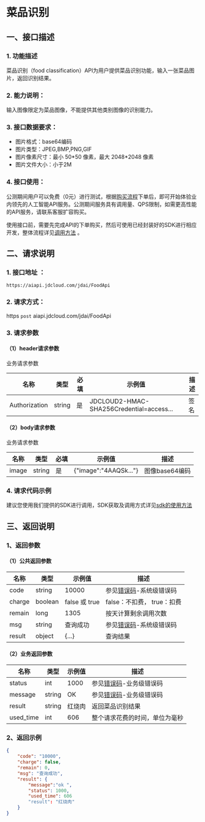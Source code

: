 # 菜品识别

## 一、接口描述 
### 1. 功能描述  
菜品识别（food classification）API为用户提供菜品识别功能，输入一张菜品图片，返回识别结果。

### 2. 能力说明：   
输入图像限定为菜品图像，不能提供其他类别图像的识别能力。

### 3. 接口数据要求：  
- 图片格式：base64编码
- 图片类型：JPEG,BMP,PNG,GIF
- 图片像素尺寸：最小 50\*50 像素，最大 2048\*2048 像素
- 图片文件大小：小于2M

### 4. 接口使用： 

公测期间用户可以免费（0元）进行测试，根据[购买流程](../Pricing/Purchase-Process.md)下单后，即可开始体验业内领先的人工智能API服务。公测期间服务具有调用量、QPS限制，如需更高性能的API服务，请联系客服扩容购买。

使用接口前，需要先完成API的下单购买，然后可使用已经封装好的SDK进行相应开发，整体流程详见[调用方法](../Operation-Guide/call-methods.md)  。

## 二、请求说明
### 1. 接口地址 ：

```
https://aiapi.jdcloud.com/jdai/FoodApi
```

### 2. 请求方式：  
https `post` aiapi.jdcloud.com/jdai/FoodApi

### 3. 请求参数 
#### （1）header请求参数
业务请求参数
 
名称 | 类型 | 必填 | 示例值 | 描述 
------|-----|-----|-----|-----
Authorization | string | 是 | JDCLOUD2-HMAC-SHA256Credential=access... | 签名 


#### （2）body请求参数
业务请求参数
 
名称 | 类型 | 必填 | 示例值 | 描述 
------|-----|-----|-----|-----
image | string | 是 | {"image":"4AAQSk..."} | 图像base64编码 


### 4. 请求代码示例
建议您使用我们提供的SDK进行调用，SDK获取及调用方式详见[sdk的使用方法](../Operation-Guide/Use-Sdk.md)


## 三、返回说明
### 1、返回参数

#### （1）公共返回参数

名称 | 类型 | 示例值 | 描述 
------|-----|-----|-----
code | string | 10000 | 参见[错误码](Error-Code.md)-系统级错误码 
charge | boolean | false 或 true | false：不扣费， true：扣费 
remain | long | 1305 | 按天计算剩余调用次数 
msg | string | 查询成功 | 参见[错误码](Error-Code.md)-系统级错误码
result | object | {...} | 查询结果 

#### （2）业务返回参数
 
名称 | 类型 | 示例值 | 描述 
------|-----|-----|-----
status | int | 1000 | 参见[错误码](Error-Code.md)-业务级错误码
message | string | OK | 参见[错误码](Error-Code.md)-业务级错误码
result | string | 红烧肉 | 返回菜品识别结果 
used_time | int | 606 | 整个请求花费的时间，单位为毫秒 

### 2、返回示例  

```JSON
{
    "code": "10000",
    "charge": false,
    "remain": 0,
    "msg": "查询成功",
    "result": {
        "message":"ok ",
        "status": 1000,
        "used_time": 606 
        "result": "红烧肉"
    }
}
```

